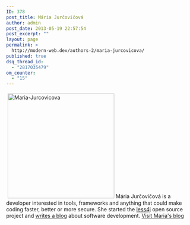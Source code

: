 ```yaml
---
ID: 378
post_title: Mária Jurčovičová
author: admin
post_date: 2013-05-19 22:57:54
post_excerpt: ""
layout: page
permalink: >
  http://modern-web.dev/authors-2/maria-jurcovicova/
published: true
dsq_thread_id:
  - "2817035479"
om_counter:
  - "15"
---
```

[<img class="size-full wp-image-379 alignleft" style="margin: 4px;" alt="Maria-Jurcovicova" src="http://flippinawesome.org/wp-content/uploads/2013/05/Maria-Jurcovicova.jpg" width="287" height="281" />][1]Mária Jurčovičová is a developer interested in tools, frameworks and anything that could make coding faster, better or more secure. She started the [less4j][2] open source project and [writes a blog][3] about software development. [Visit Maria's blog][3]

 [1]: http://flippinawesome.org/wp-content/uploads/2013/05/Maria-Jurcovicova.jpg
 [2]: https://github.com/SomMeri/less4j
 [3]: http://meri-stuff.blogspot.sk/